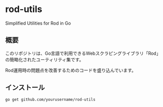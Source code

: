 # rod-utils
Simplified Utilities for Rod in Go

## 概要
このリポジトリは、Go言語で利用できるWebスクラピングライブラリ「Rod」の簡略化されたユーティリティ集です。

Rod運用時の問題点を改善するためのコードを盛り込んでいます。

## インストール

```bash
go get github.com/yourusername/rod-utils
```
